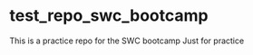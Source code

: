 test_repo_swc_bootcamp
======================

This is a practice repo for the SWC bootcamp
Just for practice
